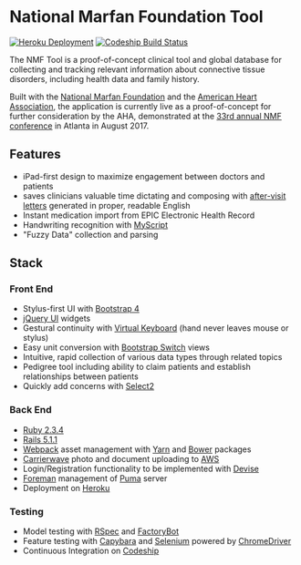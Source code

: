 # National Marfan Foundation Tool

[![Heroku Deployment](https://heroku-badge.herokuapp.com/?app=nmf-tool)](https://nmf-tool.herokuapp.com/)
[![Codeship Build Status](https://app.codeship.com/projects/247cce80-e26e-0133-9815-5e7bb9818a79/status?branch=master)](https://app.codeship.com/projects/145614)

The NMF Tool is a proof-of-concept clinical tool and global database for collecting and tracking relevant information about connective tissue disorders, including health data and family history.

Built with the [National Marfan Foundation](https://www.marfan.org/) and the [American Heart Association](https://www.marfan.org/about-us/news/2016/11/13/marfan-foundation-announces-collaboration-american-heart-association-pilot), the application is currently live as a proof-of-concept for further consideration by the AHA, demonstrated at the [33rd annual NMF conference](https://www.marfan.org/resources/patients/conference) in Atlanta in August 2017.

## Features
* iPad-first design to maximize engagement between doctors and patients
* saves clinicians valuable time dictating and composing with [after-visit letters](https://nmf-tool.herokuapp.com/visits/1/report) generated in proper, readable English
* Instant medication import from EPIC Electronic Health Record
* Handwriting recognition with [MyScript](http://myscript.com/technology/#text)
* "Fuzzy Data" collection and parsing

## Stack
### Front End
* Stylus-first UI with [Bootstrap 4](https://v4-alpha.getbootstrap.com/)
* [jQuery UI](https://jqueryui.com/) widgets
* Gestural continuity with [Virtual Keyboard](https://github.com/Mottie/Keyboard) (hand never leaves mouse or stylus)
* Easy unit conversion with [Bootstrap Switch](http://bootstrapswitch.com/) views
* Intuitive, rapid collection of various data types through related topics
* Pedigree tool including ability to claim patients and establish relationships between patients
* Quickly add concerns with [Select2](https://select2.github.io/)

### Back End
* [Ruby 2.3.4](https://www.ruby-lang.org/en/news/2017/03/30/ruby-2-3-4-released/)
* [Rails 5.1.1](http://weblog.rubyonrails.org/2017/5/12/Rails-5-0-3-and-5-1-1-have-been-released/)
* [Webpack](https://github.com/rails/webpacker) asset management with [Yarn](https://yarnpkg.com/) and [Bower](https://bower.io/) packages
* [Carrierwave](https://github.com/carrierwaveuploader/carrierwave) photo and document uploading to [AWS](https://aws.amazon.com/)
* Login/Registration functionality to be implemented with [Devise](https://github.com/plataformatec/devise/wiki)
* [Foreman](https://theforeman.org/) management of [Puma](http://puma.io/) server
* Deployment on [Heroku](https://www.heroku.com/home)

### Testing
* Model testing with [RSpec](http://rspec.info/) and [FactoryBot](https://github.com/thoughtbot/factory_girl)
* Feature testing with [Capybara](https://github.com/jnicklas/capybara) and [Selenium](http://www.seleniumhq.org/) powered by [ChromeDriver](https://sites.google.com/a/chromium.org/chromedriver/)
* Continuous Integration on [Codeship](https://app.codeship.com/projects/145614)
